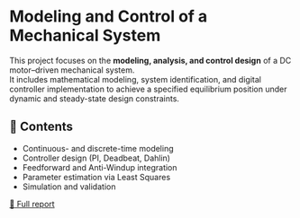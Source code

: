 # Modeling and Control of a Mechanical System

This project focuses on the **modeling, analysis, and control design** of a DC motor–driven mechanical system.  
It includes mathematical modeling, system identification, and digital controller implementation to achieve a specified equilibrium position under dynamic and steady-state design constraints.

## 📘 Contents
- Continuous- and discrete-time modeling
- Controller design (PI, Deadbeat, Dahlin)
- Feedforward and Anti-Windup integration
- Parameter estimation via Least Squares
- Simulation and validation

[📄 Full report](./Modeling_and_Control_of_a_Mechanical_System_to_Reach_a_Fixed_Equilibrium_Position_Under_Design_Specifications.pdf)

